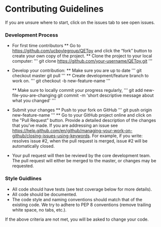 # Contributing Guidelines

If you are unsure where to start, click on the issues tab to see open issues. 

### Development Process

* For first time contributors
    ** Go to https://github.com/ucbpylegroup/QETpy and click the “fork” button to create your own copy of the project.
    ** Clone the project to your local computer:
    '''
    git clone https://github.com/your-username/QETpy.git
    '''
* Develop your contribution:
    ** Make sure you are up to date
    '''
    git checkout master
    git pull
    '''
    ** Create development/feature branch to work on. 
    '''
    git checkout -b new-feature-name
    '''
    
    ** Make sure to locally commit your progress regularly, 
    '''
    git add new-file-you-are-changing
    git commit -m 'short descriptive message about what you changed'
    '''
    
* Submit your changes
    ** Push to your fork on GitHub
    '''
    git push origin new-feature-name
    '''
    ** Go to your GitHub project online and click on the "Pull Request" button. Provide a detailed description of the changes that you've made. If you are addressing an issue see https://help.github.com/en/github/managing-your-work-on-github/closing-issues-using-keywords. For example, if you write: resolves issue #2, when the pull request is merged, issue #2 will be automatically closed. 
    
* Your pull request will then be reviewd by the core development team. The pull request will either be merged to the master, or changes may be requested. 
    
### Style Guidlines

* All code should have tests (see test coverage below for more details).
* All code should be documented.
* The code style and naming conventions should match that of the existing code. We try to adhere to PEP 8 conventions (remove trailing white space, no tabs, etc.). 

If the above criteria are not met, you will be asked to change your code. 


    
